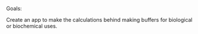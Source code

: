 Goals:

Create an app to make the calculations behind making buffers for biological or biochemical uses.